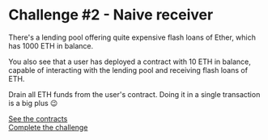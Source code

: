# Challenge #2 - Naive receiver
There's a lending pool offering quite expensive flash loans of Ether, which has 1000 ETH in balance.

You also see that a user has deployed a contract with 10 ETH in balance, capable of interacting with the lending pool and receiving flash loans of ETH.

Drain all ETH funds from the user's contract. Doing it in a single transaction is a big plus 😉
 
[See the contracts](https://github.com/nicolasgarcia214/damn-vulnerable-defi-foundry/tree/master/src/Contracts/naive-receiver)
<br/>
[Complete the challenge](https://github.com/nicolasgarcia214/damn-vulnerable-defi-foundry/blob/master/test/Levels/naive-receiver/NaiveReceiver.t.sol)
